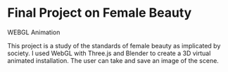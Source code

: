 # Final Project on Female Beauty
WEBGL Animation

This project is a study of the standards of female beauty as implicated by society. 
I used WebGL with Three.js and Blender to create a 3D virtual animated installation. The user can take and save an image of the scene. 


